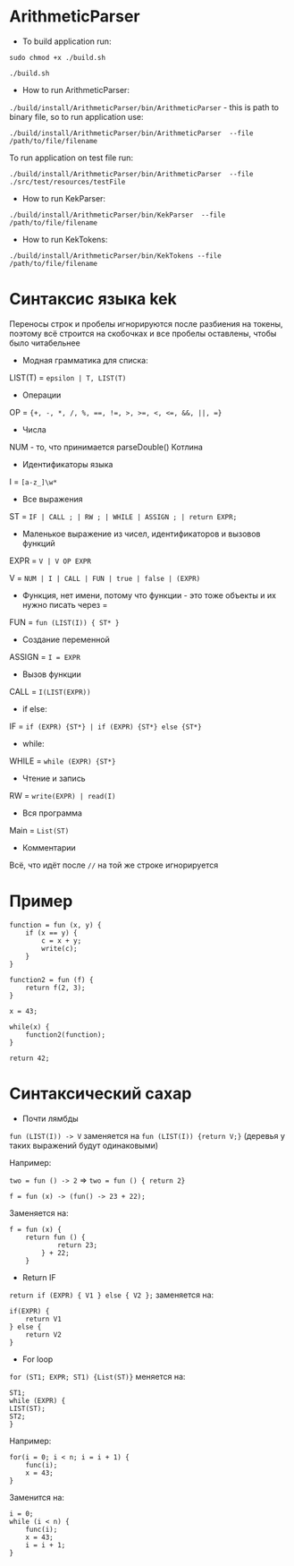 # ArithmeticParser

* To build application run:

`sudo chmod +x ./build.sh`

`./build.sh`

* How to run ArithmeticParser:

`./build/install/ArithmeticParser/bin/ArithmeticParser` - 
this is path to binary file, so
to run application use:

`./build/install/ArithmeticParser/bin/ArithmeticParser 
--file /path/to/file/filename`

To run application on test file run:

`./build/install/ArithmeticParser/bin/ArithmeticParser 
--file ./src/test/resources/testFile`

* How to run KekParser:

`./build/install/ArithmeticParser/bin/KekParser 
--file /path/to/file/filename`

* How to run KekTokens:

`./build/install/ArithmeticParser/bin/KekTokens
--file /path/to/file/filename`

# Синтаксис языка kek

Переносы строк и пробелы игнорируются после разбиения на токены, 
поэтому всё строится на скобочках и все пробелы 
оставлены, чтобы было читабельнее

* Модная грамматика для списка:

LIST(T) = `epsilon | T, LIST(T)`

* Операции

OP = `{+, -, *, /, %, ==, !=, >, >=, <, <=, &&, ||, =}`

* Числа
 
NUM - то, что принимается parseDouble() Котлина
 
* Идентификаторы языка

I = `[a-z_]\w*`

* Все выражения

ST = `IF | CALL ; | RW ; | WHILE | ASSIGN ; | return EXPR;`

* Маленькое выражение из чисел, идентификаторов и вызовов функций

EXPR = `V | V OP EXPR`

V = `NUM | I | CALL | FUN | true | false | (EXPR)`


* Функция, нет имени, потому что функции - это тоже объекты и их
нужно писать через =

FUN = `fun (LIST(I)) { ST* } `

* Создание переменной

ASSIGN = `I = EXPR`

* Вызов функции

CALL = `I(LIST(EXPR))`

* if else:

IF = `if (EXPR) {ST*} | if (EXPR) {ST*} else {ST*}`

* while:

WHILE = `while (EXPR) {ST*}`

* Чтение и запись

RW = `write(EXPR) | read(I)`

* Вся программа

Main = `List(ST)`

* Комментарии

Всё, что идёт после `//` на той же строке игнорируется

# Пример

```
function = fun (x, y) {
    if (x == y) {
        c = x + y;
        write(c);
    }
}

function2 = fun (f) {
    return f(2, 3);
}

x = 43;

while(x) {
    function2(function);
}

return 42;
```
# Синтаксический сахар

* Почти лямбды

`fun (LIST(I)) -> V` заменяется на `fun (LIST(I)) {return V;}`
(деревья у таких выражений будут одинаковыми)

Например:

`two = fun () -> 2` => `two = fun () { return 2}`

`f = fun (x) -> (fun() -> 23 + 22);` 

Заменяется на:

```
f = fun (x) { 
    return fun () {
            return 23; 
        } + 22;
    }
```

* Return IF

`return if (EXPR) { V1 } else { V2 };` заменяется на:

```
if(EXPR) {
    return V1
} else {
    return V2
}
```

* For loop

`for (ST1; EXPR; ST1) {List(ST)}` меняется на:

```
ST1;
while (EXPR) {
LIST(ST);
ST2;
}
```

Например:

```
for(i = 0; i < n; i = i + 1) {
    func(i);
    x = 43;
}
```

Заменится на:

```
i = 0;
while (i < n) {
    func(i);
    x = 43;
    i = i + 1;
}
```